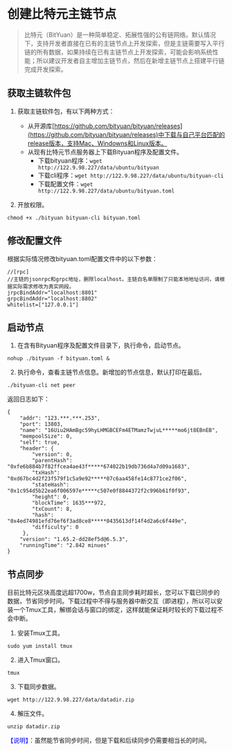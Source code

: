 # 创建比特元主链节点
>比特元（BitYuan）是一种简单稳定、拓展性强的公有链网络。默认情况下，支持开发者直接在已有的主链节点上开发探索，但是主链需要写入平行链的所有数据，如果持续在已有主链节点上开发探索，可能会影响系统性能；所以建议开发者自主增加主链节点，然后在新增主链节点上搭建平行链完成开发探索。
## 获取主链软件包 ##

1. 获取主链软件包，有以下两种方式：

	- 从开源库[https://github.com/bityuan/bityuan/releases](https://github.com/bityuan/bityuan/releases)中下载与自己平台匹配的release版本，支持Mac、Windowns和Linux版本。
	- 从现有比特元节点服务器上下载Bityuan程序及配置文件。  
	  - 下载bityuan程序：```wget http://122.9.98.227/data/ubuntu/bityuan```
	  - 下载cli程序：```wget http://122.9.98.227/data/ubuntu/bityuan-cli```  
	  - 下载配置文件：```wget http://122.9.98.227/data/ubuntu/bityuan.toml```
2. 开放权限。
```
chmod +x ./bityuan bityuan-cli bityuan.toml
```

## 修改配置文件 ##

根据实际情况修改bityuan.toml配置文件中的以下参数：

```
//[rpc]
//主链的jsonrpc和grpc地址，删除localhost。主链白名单限制了只能本地地址访问，请根据实际需求修改为真实网段。
jrpcBindAddr="localhost:8801"
grpcBindAddr="localhost:8802"
whitelist=["127.0.0.1"]
```

## 启动节点 ##

1. 在含有Bityuan程序及配置文件目录下，执行命令，启动节点。
```
nohup ./bityuan -f bityuan.toml &
```
2. 执行命令，查看主链节点信息。新增加的节点信息，默认打印在最后。
```
./bityuan-cli net peer
```
返回日志如下：
```
{
    "addr": "123.***.***.253", 
    "port": 13803,
    "name": "16Uiu2HAmBgc59hyLHMGBCEFm4ETMamzTwjuL*****mo6jt8EBnEB",
    "mempoolSize": 0,
    "self": true,
    "header": {
        "version": 0,
        "parentHash": "0xfe6b884b7f82ffcea4ae43f*****674022b19db736d4a7d09a1683",
        "txHash": "0xd67bc4d2f23f579f1c5a9e92*****07c6aa458fe14c8771ce2f06",
        "stateHash": "0x1c954d5b22ea6f006597e*****c507e0f8844372f2c996b61f0f93",
        "height": 0,
        "blockTime": 1635***972,
        "txCount": 8,
        "hash": "0x4ed74981efd76ef6f3ad8ce8*****0435613df14f4d2a6c6f449e",
        "difficulty": 0
     },
    "version": "1.65.2-dd28ef5d@6.5.3",
    "runningTime": "2.842 minues"
}
```

## 节点同步 ##

目前比特元区块高度远超1700w，节点自主同步耗时超长，您可以下载已同步的数据，节省同步时间。下载过程中不得与服务器中断交互（即进程），所以可以安装一个Tmux工具，解绑会话与窗口的绑定，这样就能保证耗时较长的下载过程不会中断。

1. 安装Tmux工具。  
```
sudo yum install tmux
```
2. 进入Tmux窗口。  
```
tmux
```
3. 下载同步数据。  
```
wget http://122.9.98.227/data/datadir.zip
```
4. 解压文件。  
```
unzip datadir.zip
```  
<font color=blue>【说明】：</font>虽然能节省同步时间，但是下载和后续同步仍需要相当长的时间。


